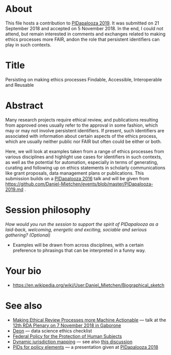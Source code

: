 # About

This file hosts a contribution to [PIDapalooza 2019](https://pidapalooza.org). It was submitted on 21 September 2018 and accepted on 5 November 2018. In the end, I could not attend, but remain interested in comments and exchanges related to making ethics processes more FAIR, andon the role that persistent identifiers can play in such contexts.

# Title

Persisting on making ethics processes Findable, Accessible, Interoperable and Reusable 

# Abstract

Many research projects require ethical review, and publications resulting from approved ones usually refer to the approval in some fashion, which may or may not involve persistent identifiers. If present, such identifiers are associated with information about certain aspects of the ethics process, which are usually neither public nor FAIR but often could be either or both. 

Here, we will look at examples taken from a range of ethics processes from various disciplines and highlight use cases for identifiers in such contexts, as well as the potential for automation, especially in terms of generating, curating and following up on ethics statements in scholarly communications like grant proposals, data management plans or publications. This submission builds on a [PIDapalooza 2016](PIDapalooza-2016.md) talk and will be given from https://github.com/Daniel-Mietchen/events/blob/master/PIDapalooza-2019.md .

# Session philosophy

*How would you run the session to support the spirit of PIDapalooza as a laid-back, welcoming, energetic and exciting, sociable and serious gathering? (Optional)*

- Examples will be drawn from across disciplines, with a certain preference to phrasings that can be interpreted in a funny way.

# Your bio 

* https://en.wikipedia.org/wiki/User:Daniel_Mietchen/Biographical_sketch

# See also 

* [Making Ethical Review Processes more Machine Actionable](https://docs.google.com/presentation/d/1weJvgcMYgJ1vfhyJ6SE5hHDwrSZ7dk_DkfLIKO1f5kU/edit) &mdash; talk at the [12th RDA Plenary on 7 November 2018 in Gaborone](https://www.rd-alliance.org/ig-ethics-and-social-aspects-data-rda-12th-plenary-meeting)
* [Deon](http://deon.drivendata.org/) &mdash; data science ethics checklist
* [Federal Policy for the Protection of Human Subjects](https://www.federalregister.gov/documents/2017/01/19/2017-01058/federal-policy-for-the-protection-of-human-subjects)
* [Dynamic jurisdiction mapping](https://cleanapp.io/cleanappmap/) &mdash; see also [this discussion](https://twitter.com/EvoMRI/status/1064055126795657216)
* [PIDs for policy elements](https://github.com/Daniel-Mietchen/events/blob/master/PIDapalooza-2018.md) &mdash; a presentation given at [PIDapalooza 2018](https://doi.org/10.5438/11.0002)

